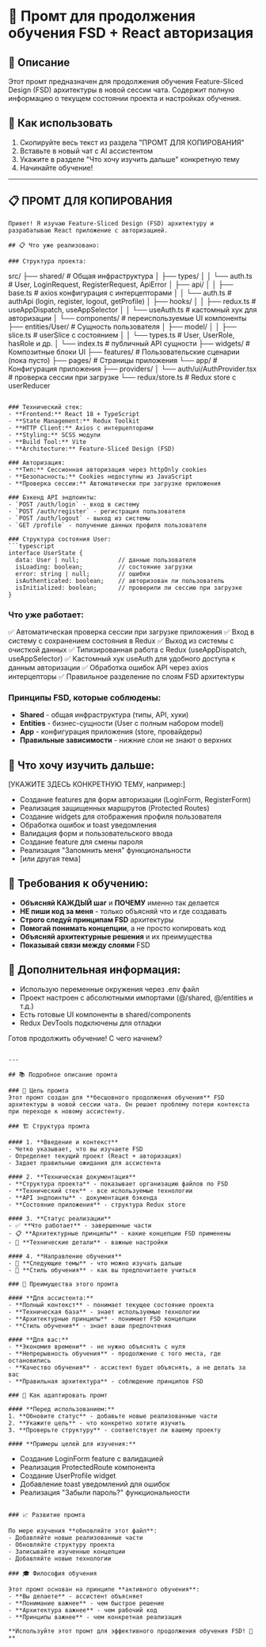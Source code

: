 # 🎯 Промт для продолжения обучения FSD + React авторизация

## 📖 Описание

Этот промт предназначен для продолжения обучения Feature-Sliced Design (FSD) архитектуры в новой сессии чата. Содержит полную информацию о текущем состоянии проекта и настройках обучения.

## 🚀 Как использовать

1. Скопируйте весь текст из раздела "ПРОМТ ДЛЯ КОПИРОВАНИЯ"
2. Вставьте в новый чат с AI ассистентом
3. Укажите в разделе "Что хочу изучить дальше" конкретную тему
4. Начинайте обучение!

---

## 📋 ПРОМТ ДЛЯ КОПИРОВАНИЯ

```
Привет! Я изучаю Feature-Sliced Design (FSD) архитектуру и разрабатываю React приложение с авторизацией.

## 📋 Что уже реализовано:

### Структура проекта:
```

src/
├── shared/ # Общая инфраструктура
│ ├── types/
│ │ └── auth.ts # User, LoginRequest, RegisterRequest, ApiError
│ ├── api/
│ │ ├── base.ts # axios конфигурация с интерцепторами
│ │ └── auth.ts # authApi (login, register, logout, getProfile)
│ ├── hooks/
│ │ ├── redux.ts # useAppDispatch, useAppSelector
│ │ └── useAuth.ts # кастомный хук для авторизации
│ └── components/ # переиспользуемые UI компоненты
├── entities/User/ # Сущность пользователя
│ ├── model/
│ │ ├── slice.ts # userSlice с состоянием
│ │ └── types.ts # User, UserRole, hasRole и др.
│ └── index.ts # публичный API сущности
├── widgets/ # Композитные блоки UI
├── features/ # Пользовательские сценарии (пока пусто)
├── pages/ # Страницы приложения
└── app/ # Конфигурация приложения
├── providers/
│ └── auth/ui/AuthProvider.tsx # проверка сессии при загрузке
└── redux/store.ts # Redux store с userReducer

````

### Технический стек:
- **Frontend:** React 18 + TypeScript
- **State Management:** Redux Toolkit
- **HTTP Client:** Axios с интерцепторами
- **Styling:** SCSS модули
- **Build Tool:** Vite
- **Architecture:** Feature-Sliced Design (FSD)

### Авторизация:
- **Тип:** Сессионная авторизация через httpOnly cookies
- **Безопасность:** Cookies недоступны из JavaScript
- **Проверка сессии:** Автоматически при загрузке приложения

### Бэкенд API эндпоинты:
- `POST /auth/login` - вход в систему
- `POST /auth/register` - регистрация пользователя
- `POST /auth/logout` - выход из системы
- `GET /profile` - получение данных профиля пользователя

### Структура состояния User:
```typescript
interface UserState {
  data: User | null;           // данные пользователя
  isLoading: boolean;          // состояние загрузки
  error: string | null;        // ошибки
  isAuthenticated: boolean;    // авторизован ли пользователь
  isInitialized: boolean;      // проверили ли сессию при загрузке
}
````

### Что уже работает:

✅ Автоматическая проверка сессии при загрузке приложения
✅ Вход в систему с сохранением состояния в Redux
✅ Выход из системы с очисткой данных
✅ Типизированная работа с Redux (useAppDispatch, useAppSelector)
✅ Кастомный хук useAuth для удобного доступа к данным авторизации
✅ Обработка ошибок API через axios интерцепторы
✅ Правильное разделение по слоям FSD архитектуры

### Принципы FSD, которые соблюдены:

- **Shared** - общая инфраструктура (типы, API, хуки)
- **Entities** - бизнес-сущности (User с полным набором model)
- **App** - конфигурация приложения (store, провайдеры)
- **Правильные зависимости** - нижние слои не знают о верхних

## 🎯 Что хочу изучить дальше:

[УКАЖИТЕ ЗДЕСЬ КОНКРЕТНУЮ ТЕМУ, например:]

- Создание features для форм авторизации (LoginForm, RegisterForm)
- Реализация защищенных маршрутов (Protected Routes)
- Создание widgets для отображения профиля пользователя
- Обработка ошибок и toast уведомления
- Валидация форм и пользовательского ввода
- Создание feature для смены пароля
- Реализация "Запомнить меня" функциональности
- [или другая тема]

## 📝 Требования к обучению:

- **Объясняй КАЖДЫЙ шаг** и **ПОЧЕМУ** именно так делается
- **НЕ пиши код за меня** - только объясняй что и где создавать
- **Строго следуй принципам FSD** архитектуры
- **Помогай понимать концепции**, а не просто копировать код
- **Объясняй архитектурные решения** и их преимущества
- **Показывай связи между слоями** FSD

## 🔧 Дополнительная информация:

- Использую переменные окружения через .env файл
- Проект настроен с абсолютными импортами (@/shared, @/entities и т.д.)
- Есть готовые UI компоненты в shared/components
- Redux DevTools подключены для отладки

Готов продолжить обучение! С чего начнем?

```

---

## 📚 Подробное описание промта

### 🎯 Цель промта
Этот промт создан для **бесшовного продолжения обучения** FSD архитектуры в новой сессии чата. Он решает проблему потери контекста при переходе к новому ассистенту.

### 🏗️ Структура промта

#### 1. **Введение и контекст**
- Четко указывает, что вы изучаете FSD
- Определяет текущий проект (React + авторизация)
- Задает правильные ожидания для ассистента

#### 2. **Техническая документация**
- **Структура проекта** - показывает организацию файлов по FSD
- **Технический стек** - все используемые технологии
- **API эндпоинты** - документация бэкенда
- **Состояние приложения** - структура Redux store

#### 3. **Статус реализации**
- ✅ **Что работает** - завершенные части
- 📋 **Архитектурные принципы** - какие концепции FSD применены
- 🔧 **Технические детали** - важные настройки

#### 4. **Направление обучения**
- 🎯 **Следующие темы** - что можно изучать дальше
- 📝 **Стиль обучения** - как вы предпочитаете учиться

### 🎨 Преимущества этого промта

#### **Для ассистента:**
- **Полный контекст** - понимает текущее состояние проекта
- **Техническая база** - знает используемые технологии
- **Архитектурные принципы** - понимает FSD концепции
- **Стиль обучения** - знает ваши предпочтения

#### **Для вас:**
- **Экономия времени** - не нужно объяснять с нуля
- **Непрерывность обучения** - продолжение с того места, где остановились
- **Качество обучения** - ассистент будет объяснять, а не делать за вас
- **Правильная архитектура** - соблюдение принципов FSD

### 🔧 Как адаптировать промт

#### **Перед использованием:**
1. **Обновите статус** - добавьте новые реализованные части
2. **Укажите цель** - что конкретно хотите изучить
3. **Проверьте структуру** - соответствует ли вашему проекту

#### **Примеры целей для изучения:**
```

- Создание LoginForm feature с валидацией
- Реализация ProtectedRoute компонента
- Создание UserProfile widget
- Добавление toast уведомлений для ошибок
- Реализация "Забыли пароль?" функциональности

```

### 📈 Развитие промта

По мере изучения **обновляйте этот файл**:
- Добавляйте новые реализованные части
- Обновляйте структуру проекта
- Записывайте изученные концепции
- Добавляйте новые технологии

### 🎓 Философия обучения

Этот промт основан на принципе **активного обучения**:
- **Вы делаете** - ассистент объясняет
- **Понимание важнее** - чем быстрое решение
- **Архитектура важнее** - чем рабочий код
- **Принципы важнее** - чем конкретная реализация

**Используйте этот промт для эффективного продолжения обучения FSD! 🚀**
```
